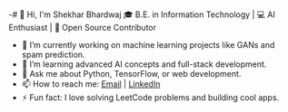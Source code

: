 -# 👋 Hi, I'm Shekhar Bhardwaj
🎓 B.E. in Information Technology | 💻 AI Enthusiast | 🌟 Open Source Contributor  

- 🔭 I’m currently working on machine learning projects like GANs and spam prediction.
- 🌱 I’m learning advanced AI concepts and full-stack development.
- 💬 Ask me about Python, TensorFlow, or web development.
- 📫 How to reach me: [Email](mailto:bhardwajshekhar61@gmail.com) | [LinkedIn](https://www.linkedin.com/in/shekhar-bhardwaj-3a8266347/)
- ⚡ Fun fact: I love solving LeetCode problems and building cool apps.

